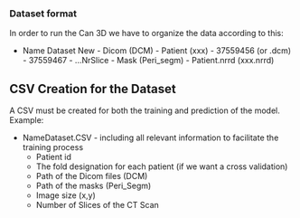 ### Dataset format

In order to run the Can 3D we have to organize the data according to this:

- Name Dataset New 
            -  Dicom (DCM)
                - Patient (xxx)
                    - 37559456 (or .dcm)
                    - 37559467
                    - ...NrSlice
            -  Mask (Peri_segm)
                - Patient.nrrd (xxx.nrrd)

## CSV Creation for the Dataset 

A CSV must be created for both the training and prediction of the model. Example:

-  NameDataset.CSV - including all relevant information to facilitate the training process
    - Patient id
    - The fold designation for each patient (if we want a cross validation)
    - Path of the Dicom files (DCM)
    - Path of the masks (Peri_Segm)
    - Image size (x,y)
    - Number of Slices of the CT Scan
                    
    